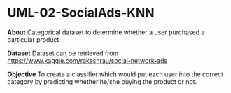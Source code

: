 # UML-02-SocialAds-KNN

**About**
Categorical dataset to determine whether a user purchased a particular product

**Dataset**
Dataset can be retrieved from https://www.kaggle.com/rakeshrau/social-network-ads

**Objective**
To create a classifier which would put each user into the correct category by predicting whether he/she buying the product or not.
